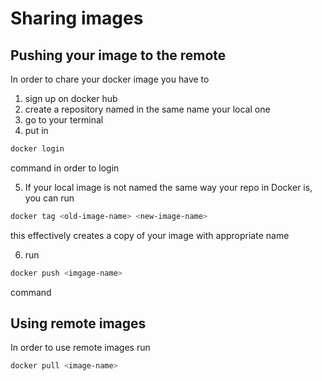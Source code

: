 # Sharing images 

## Pushing your image to the remote

In order to chare your docker image you have to 
1. sign up on docker hub
2. create a repository named in the same name your local one
3. go to your terminal 
4. put in 
```bash
docker login 
```
command in order to login

5. If your local image is not named the same way your repo in Docker is, you can run
```bash
docker tag <old-image-name> <new-image-name>
```
this effectively creates a copy of your image with appropriate name

6. run 
```bash
docker push <imgage-name>
```
command


## Using remote images

In order to use remote images run 

```bash
docker pull <image-name>
```

